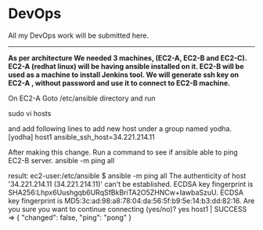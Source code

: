 # DevOps
All my DevOps work will be submitted here.

------
**As per architecture We needed 3 machines, (EC2-A, EC2-B and EC2-C).
EC2-A (redhat linux) will be having ansible installed on it.
EC2-B will be used as a machine to install Jenkins tool.
We will generate ssh key on EC2-A , without password and use it to connect to EC2-B machine.**

On EC2-A
Goto /etc/ansible directory and run

sudo vi hosts

and add following lines to add new host under a group named yodha.
[yodha]
host1 ansible_ssh_host=34.221.214.11

After making this change. Run a command to see if ansible able to ping EC2-B server.
ansible -m ping all

result:
ec2-user:/etc/ansible $ ansible -m ping all
The authenticity of host '34.221.214.11 (34.221.214.11)' can't be established.
ECDSA key fingerprint is SHA256:Lhpx6Uushgqb6URqSfBkBriTA2O5ZHNCw+IawbaSzuU.
ECDSA key fingerprint is MD5:3c:ad:98:a8:78:04:da:56:5f:b9:5e:14:b3:dd:82:16.
Are you sure you want to continue connecting (yes/no)? yes
host1 | SUCCESS => {
    "changed": false, 
    "ping": "pong"
}

